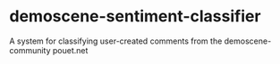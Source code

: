 demoscene-sentiment-classifier
==============================

A system for classifying user-created comments from the demoscene-community pouet.net
